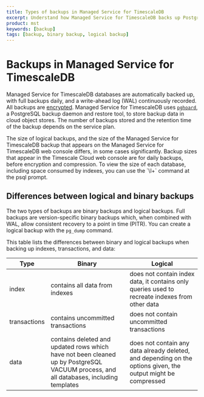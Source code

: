 ```yaml
---
title: Types of backups in Managed Service for TimescaleDB
excerpt: Understand how Managed Service for TimescaleDB backs up PostgreSQL
product: mst
keywords: [backup]
tags: [backup, binary backup, logical backup]
---
```


# Backups in Managed Service for TimescaleDB
Managed Service for TimescaleDB databases are automatically backed up, with full backups daily,
and a write-ahead log (WAL) continuously recorded. All backups are
[encrypted][avien-encrypt]. Managed Service for TimescaleDB uses [`pghoard`][pghoard], a PostgreSQL backup
daemon and restore tool, to store backup data in cloud object stores. The number of
backups stored and the retention time of the backup depends on the service plan.

<highlight type="important"> 
The size of logical backups, and the size of the Managed Service for TimescaleDB backup that 
appears on the Managed Service for TimescaleDB web console differs, in some cases 
significantly. Backup sizes that appear in the Timescale Cloud web console 
are for daily backups, before encryption and compression. To view the size 
of each database, including space consumed by indexes, you can use 
the `\l+` command at the psql prompt. 
</highlight> 

## Differences between logical and binary backups
The two types of backups are binary backups and logical backups. Full backups
are version-specific binary backups which, when combined with WAL, allow
consistent recovery to a point in time (PITR). You can create a 
logical backup with the `pg_dump` command.

This table lists the differences between binary and logical backups when backing up indexes, transactions, and data:

|Type|Binary|Logical|
|-|-|-|
|index|contains all data from indexes|does not contain index data, it contains only queries used to recreate indexes from other data|
|transactions|contains uncommitted transactions|does not contain uncommitted transactions|
|data|contains deleted and updated rows which have not been cleaned up by PostgreSQL VACUUM process, and all databases, including templates|does not contain any data already deleted, and depending on the options given, the output might be compressed|


[avien-encrypt]: https://developer.aiven.io/docs/platform/concepts/cloud-security#data-encryption
[pghoard]: https://github.com/aiven/pghoard

